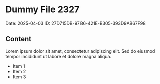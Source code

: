 # Dummy File 2327

Date: 2025-04-03
ID: 27D715DB-97B6-421E-B305-393D9AB67F98

## Content

Lorem ipsum dolor sit amet, consectetur adipiscing elit.
Sed do eiusmod tempor incididunt ut labore et dolore magna aliqua.

* Item 1
* Item 2
* Item 3
